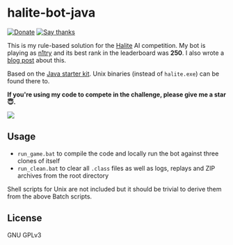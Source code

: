 # halite-bot-java

[![Donate](https://img.shields.io/badge/Donate-PayPal-green.svg)](https://www.paypal.me/ferdinandmuetsch/5)
[![Say thanks](https://img.shields.io/badge/SayThanks.io-%E2%98%BC-1EAEDB.svg)](https://saythanks.io/to/n1try)

This is my rule-based solution for the [Halite](https://halite.io) AI competition. My bot is playing as [n1try](https://halite.io/user/?user_id=7481) and its best rank in the leaderboard was __250__. I also wrote a [blog post](https://ferdinand-muetsch.de/halite-a-rule-based-ai-bot.html) about this.

Based on the [Java starter kit](https://halite.io/learn-programming-challenge/downloads-and-starter-kits/). Unix binaries (instead of `halite.exe`) can be found there to. 

__If you're using my code to compete in the challenge, please give me a star 😇.__

![](https://i.imgur.com/xSmomlq.png)


## Usage
* `run_game.bat` to compile the code and locally run the bot against three clones of itself
* `run_clean.bat` to clear all `.class` files as well as logs, replays and ZIP archives from the root directory

Shell scripts for Unix are not included but it should be trivial to derive them from the above Batch scripts. 

## License
GNU GPLv3
